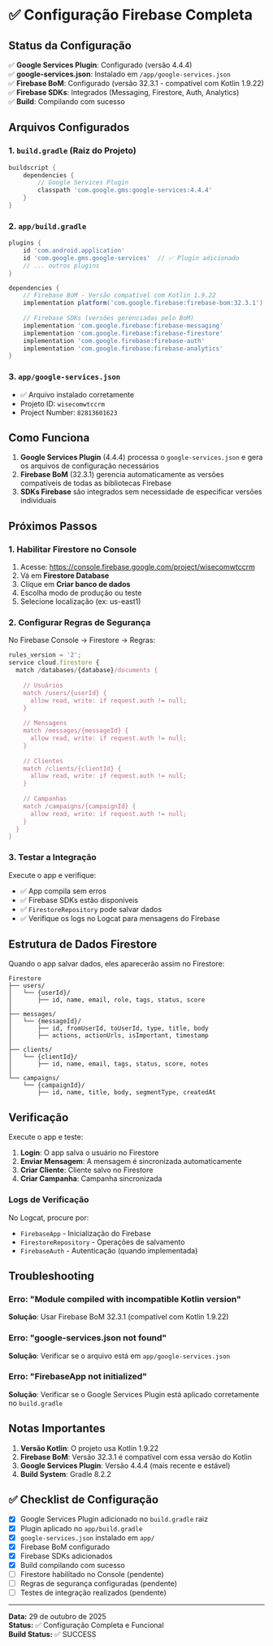 # ✅ Configuração Firebase Completa

## Status da Configuração

✅ **Google Services Plugin**: Configurado (versão 4.4.4)  
✅ **google-services.json**: Instalado em `/app/google-services.json`  
✅ **Firebase BoM**: Configurado (versão 32.3.1 - compatível com Kotlin 1.9.22)  
✅ **Firebase SDKs**: Integrados (Messaging, Firestore, Auth, Analytics)  
✅ **Build**: Compilando com sucesso

## Arquivos Configurados

### 1. `build.gradle` (Raiz do Projeto)
```gradle
buildscript {
    dependencies {
        // Google Services Plugin
        classpath 'com.google.gms:google-services:4.4.4'
    }
}
```

### 2. `app/build.gradle`
```gradle
plugins {
    id 'com.android.application'
    id 'com.google.gms.google-services'  // ✅ Plugin adicionado
    // ... outros plugins
}

dependencies {
    // Firebase BoM - Versão compatível com Kotlin 1.9.22
    implementation platform('com.google.firebase:firebase-bom:32.3.1')
    
    // Firebase SDKs (versões gerenciadas pelo BoM)
    implementation 'com.google.firebase:firebase-messaging'
    implementation 'com.google.firebase:firebase-firestore'
    implementation 'com.google.firebase:firebase-auth'
    implementation 'com.google.firebase:firebase-analytics'
}
```

### 3. `app/google-services.json`
- ✅ Arquivo instalado corretamente
- Projeto ID: `wisecomwtccrm`
- Project Number: `82813601623`

## Como Funciona

1. **Google Services Plugin** (4.4.4) processa o `google-services.json` e gera os arquivos de configuração necessários
2. **Firebase BoM** (32.3.1) gerencia automaticamente as versões compatíveis de todas as bibliotecas Firebase
3. **SDKs Firebase** são integrados sem necessidade de especificar versões individuais

## Próximos Passos

### 1. Habilitar Firestore no Console
1. Acesse: https://console.firebase.google.com/project/wisecomwtccrm
2. Vá em **Firestore Database**
3. Clique em **Criar banco de dados**
4. Escolha modo de produção ou teste
5. Selecione localização (ex: us-east1)

### 2. Configurar Regras de Segurança

No Firebase Console → Firestore → Regras:

```javascript
rules_version = '2';
service cloud.firestore {
  match /databases/{database}/documents {
    
    // Usuários
    match /users/{userId} {
      allow read, write: if request.auth != null;
    }
    
    // Mensagens
    match /messages/{messageId} {
      allow read, write: if request.auth != null;
    }
    
    // Clientes
    match /clients/{clientId} {
      allow read, write: if request.auth != null;
    }
    
    // Campanhas
    match /campaigns/{campaignId} {
      allow read, write: if request.auth != null;
    }
  }
}
```

### 3. Testar a Integração

Execute o app e verifique:
- ✅ App compila sem erros
- ✅ Firebase SDKs estão disponíveis
- ✅ `FirestoreRepository` pode salvar dados
- ✅ Verifique os logs no Logcat para mensagens do Firebase

## Estrutura de Dados Firestore

Quando o app salvar dados, eles aparecerão assim no Firestore:

```
Firestore
├── users/
│   └── {userId}/
│       ├── id, name, email, role, tags, status, score
│
├── messages/
│   └── {messageId}/
│       ├── id, fromUserId, toUserId, type, title, body
│       ├── actions, actionUrls, isImportant, timestamp
│
├── clients/
│   └── {clientId}/
│       ├── id, name, email, tags, status, score, notes
│
└── campaigns/
    └── {campaignId}/
        ├── id, name, title, body, segmentType, createdAt
```

## Verificação

Execute o app e teste:

1. **Login**: O app salva o usuário no Firestore
2. **Enviar Mensagem**: A mensagem é sincronizada automaticamente
3. **Criar Cliente**: Cliente salvo no Firestore
4. **Criar Campanha**: Campanha sincronizada

### Logs de Verificação

No Logcat, procure por:
- `FirebaseApp` - Inicialização do Firebase
- `FirestoreRepository` - Operações de salvamento
- `FirebaseAuth` - Autenticação (quando implementada)

## Troubleshooting

### Erro: "Module compiled with incompatible Kotlin version"
**Solução**: Usar Firebase BoM 32.3.1 (compatível com Kotlin 1.9.22)

### Erro: "google-services.json not found"
**Solução**: Verificar se o arquivo está em `app/google-services.json`

### Erro: "FirebaseApp not initialized"
**Solução**: Verificar se o Google Services Plugin está aplicado corretamente no `build.gradle`

## Notas Importantes

1. **Versão Kotlin**: O projeto usa Kotlin 1.9.22
2. **Firebase BoM**: Versão 32.3.1 é compatível com essa versão do Kotlin
3. **Google Services Plugin**: Versão 4.4.4 (mais recente e estável)
4. **Build System**: Gradle 8.2.2

## ✅ Checklist de Configuração

- [x] Google Services Plugin adicionado no `build.gradle` raiz
- [x] Plugin aplicado no `app/build.gradle`
- [x] `google-services.json` instalado em `app/`
- [x] Firebase BoM configurado
- [x] Firebase SDKs adicionados
- [x] Build compilando com sucesso
- [ ] Firestore habilitado no Console (pendente)
- [ ] Regras de segurança configuradas (pendente)
- [ ] Testes de integração realizados (pendente)

---

**Data:** 29 de outubro de 2025  
**Status:** ✅ Configuração Completa e Funcional  
**Build Status:** ✅ SUCCESS


